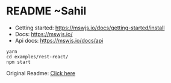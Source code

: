 # README ~Sahil

-   Getting started: https://mswjs.io/docs/getting-started/install
-   Docs: https://mswjs.io/
-   Api docs: https://mswjs.io/docs/api

```
yarn
cd examples/rest-react/
npm start
```

Original Readme: [Click here](ORIGINAL_README.md)
